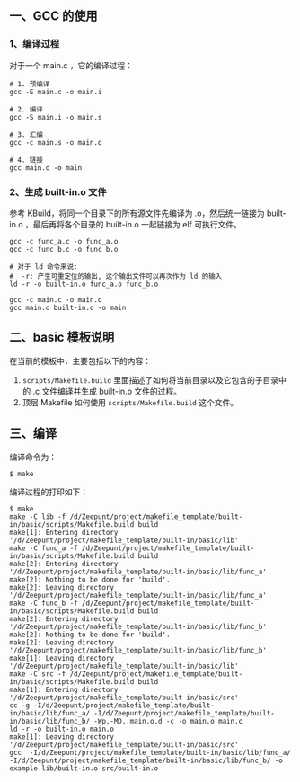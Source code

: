 ## 一、GCC 的使用

### 1、编译过程

对于一个 main.c ，它的编译过程：

```shell
# 1. 预编译
gcc -E main.c -o main.i

# 2. 编译
gcc -S main.i -o main.s

# 3. 汇编
gcc -c main.s -o main.o

# 4. 链接
gcc main.o -o main
```

### 2、生成 built-in.o 文件

参考 KBuild，将同一个目录下的所有源文件先编译为 .o，然后统一链接为 built-in.o ，最后再将各个目录的 built-in.o 一起链接为 elf 可执行文件。

```shell
gcc -c func_a.c -o func_a.o
gcc -c func_b.c -o func_b.o

# 对于 ld 命令来说:
#  -r: 产生可重定位的输出, 这个输出文件可以再次作为 ld 的输入
ld -r -o built-in.o func_a.o func_b.o

gcc -c main.c -o main.o
gcc main.o built-in.o -o main
```

## 二、basic 模板说明

在当前的模板中，主要包括以下的内容：

1. `scripts/Makefile.build` 里面描述了如何将当前目录以及它包含的子目录中的 .c 文件编译并生成 built-in.o 文件的过程。
2. 顶层 Makefile 如何使用 `scripts/Makefile.build` 这个文件。

## 三、编译

编译命令为：

```shell
$ make
```

编译过程的打印如下：

```shell
$ make
make -C lib -f /d/Zeepunt/project/makefile_template/built-in/basic/scripts/Makefile.build build
make[1]: Entering directory '/d/Zeepunt/project/makefile_template/built-in/basic/lib'
make -C func_a -f /d/Zeepunt/project/makefile_template/built-in/basic/scripts/Makefile.build build
make[2]: Entering directory '/d/Zeepunt/project/makefile_template/built-in/basic/lib/func_a'
make[2]: Nothing to be done for 'build'.
make[2]: Leaving directory '/d/Zeepunt/project/makefile_template/built-in/basic/lib/func_a'
make -C func_b -f /d/Zeepunt/project/makefile_template/built-in/basic/scripts/Makefile.build build
make[2]: Entering directory '/d/Zeepunt/project/makefile_template/built-in/basic/lib/func_b'
make[2]: Nothing to be done for 'build'.
make[2]: Leaving directory '/d/Zeepunt/project/makefile_template/built-in/basic/lib/func_b'
make[1]: Leaving directory '/d/Zeepunt/project/makefile_template/built-in/basic/lib'
make -C src -f /d/Zeepunt/project/makefile_template/built-in/basic/scripts/Makefile.build build
make[1]: Entering directory '/d/Zeepunt/project/makefile_template/built-in/basic/src'
cc -g -I/d/Zeepunt/project/makefile_template/built-in/basic/lib/func_a/ -I/d/Zeepunt/project/makefile_template/built-in/basic/lib/func_b/ -Wp,-MD,.main.o.d -c -o main.o main.c
ld -r -o built-in.o main.o
make[1]: Leaving directory '/d/Zeepunt/project/makefile_template/built-in/basic/src'
gcc  -I/d/Zeepunt/project/makefile_template/built-in/basic/lib/func_a/ -I/d/Zeepunt/project/makefile_template/built-in/basic/lib/func_b/ -o example lib/built-in.o src/built-in.o
```


